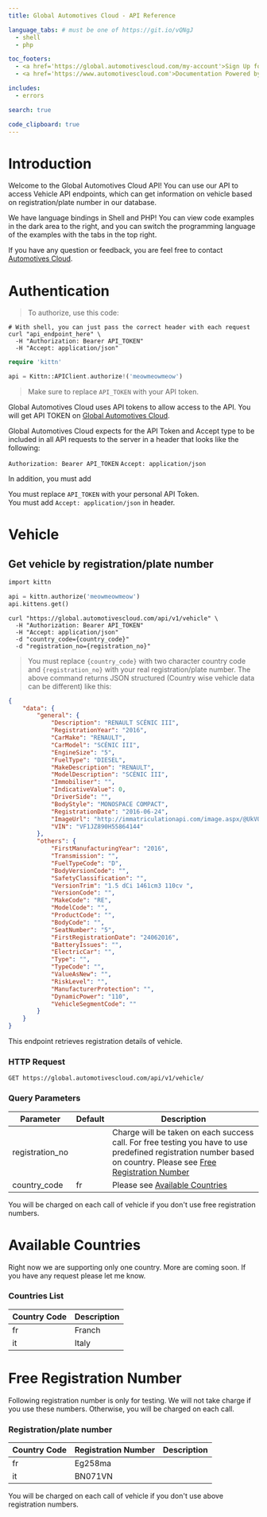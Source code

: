 ```yaml
---
title: Global Automotives Cloud - API Reference

language_tabs: # must be one of https://git.io/vQNgJ
  - shell
  - php

toc_footers:
  - <a href='https://global.automotivescloud.com/my-account'>Sign Up for a Developer Key</a>
  - <a href='https://www.automotivescloud.com'>Documentation Powered by Automotives Cloud</a>

includes:
  - errors

search: true

code_clipboard: true
---
```


# Introduction

Welcome to the Global Automotives Cloud API! You can use our API to access Vehicle API endpoints, which can get information on vehicle based on registration/plate number in our database.

We have language bindings in Shell and PHP! You can view code examples in the dark area to the right, and you can switch the programming language of the examples with the tabs in the top right.

If you have any question or feedback, you are feel free to contact [Automotives Cloud](https://global.automotivescloud.com).

# Authentication

> To authorize, use this code:

```shell
# With shell, you can just pass the correct header with each request
curl "api_endpoint_here" \
  -H "Authorization: Bearer API_TOKEN"
  -H "Accept: application/json"
```

```php
require 'kittn'

api = Kittn::APIClient.authorize!('meowmeowmeow')
```

> Make sure to replace `API_TOKEN` with your API token.

Global Automotives Cloud uses API tokens to allow access to the API. You will get API TOKEN on [Global Automotives Cloud](https://global.automotivescloud.com/my-account/settings).

Global Automotives Cloud expects for the API Token and Accept type to be included in all API requests to the server in a header that looks like the following:

`Authorization: Bearer API_TOKEN`
`Accept: application/json`

In addition, you must add

<aside class="notice">
You must replace <code>API_TOKEN</code> with your personal API Token.
</aside>
<aside class="notice">
You must add <code>Accept: application/json</code> in header.
</aside>

# Vehicle

## Get vehicle by registration/plate number

```php
import kittn

api = kittn.authorize('meowmeowmeow')
api.kittens.get()
```

```shell
curl "https://global.automotivescloud.com/api/v1/vehicle" \
  -H "Authorization: Bearer API_TOKEN"
  -H "Accept: application/json"
  -d "country_code={country_code}"
  -d "registration_no={registration_no}"
```
> You must replace `{country_code}` with two character country code and `{registration_no}` with your real registration/plate number.
> The above command returns JSON structured (Country wise vehicle data can be different) like this:

```json
{
    "data": {
        "general": {
            "Description": "RENAULT SCÉNIC III",
            "RegistrationYear": "2016",
            "CarMake": "RENAULT",
            "CarModel": "SCÉNIC III",
            "EngineSize": "5",
            "FuelType": "DIESEL",
            "MakeDescription": "RENAULT",
            "ModelDescription": "SCÉNIC III",
            "Immobiliser": "",
            "IndicativeValue": 0,
            "DriverSide": "",
            "BodyStyle": "MONOSPACE COMPACT",
            "RegistrationDate": "2016-06-24",
            "ImageUrl": "http://immatriculationapi.com/image.aspx/@UkVOQVVMVCBTQ8OJTklDIElJSQ==",
            "VIN": "VF1JZ890H55864144"
        },
        "others": {
            "FirstManufacturingYear": "2016",
            "Transmission": "",
            "FuelTypeCode": "D",
            "BodyVersionCode": "",
            "SafetyClassification": "",
            "VersionTrim": "1.5 dCi 1461cm3 110cv ",
            "VersionCode": "",
            "MakeCode": "RE",
            "ModelCode": "",
            "ProductCode": "",
            "BodyCode": "",
            "SeatNumber": "5",
            "FirstRegistrationDate": "24062016",
            "BatteryIssues": "",
            "ElectricCar": "",
            "Type": "",
            "TypeCode": "",
            "ValueAsNew": "",
            "RiskLevel": "",
            "ManufacturerProtection": "",
            "DynamicPower": "110",
            "VehicleSegmentCode": ""
        }
    }
}
```

This endpoint retrieves registration details of vehicle.

### HTTP Request

`GET https://global.automotivescloud.com/api/v1/vehicle/`

### Query Parameters

Parameter | Default | Description
--------- | ------- | -----------
registration_no |  | Charge will be taken on each success call. For free testing you have to use predefined registration number based on country. Please see [Free Registration Number](#free-registration-number)
country_code | fr | Please see [Available Countries](#available-countries)

<aside class="warning">You will be charged on each call of vehicle if you don't use free registration numbers.</aside>

# Available Countries

Right now we are supporting only one country. More are coming soon.  If you have any request please let me know.

### Countries List

Country Code | Description
--------- | -------
fr | Franch
it | Italy

# Free Registration Number

Following registration number is only for testing. We will not take charge if you use these numbers. Otherwise, you will be charged on each call.

### Registration/plate number
Country Code | Registration Number | Description
--------- | ------- | -----------
fr | Eg258ma |
it | BN071VN |

<aside class="warning">You will be charged on each call of vehicle if you don't use above registration numbers.</aside>
